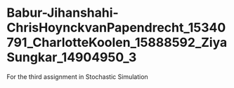 # Babur-Jihanshahi-ChrisHoynckvanPapendrecht_15340791_CharlotteKoolen_15888592_ZiyaSungkar_14904950_3
For the third assignment in Stochastic Simulation
